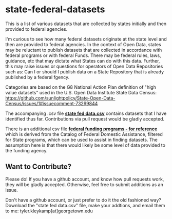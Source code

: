# state-federal-datasets

This is a list of various datasets that are collected by states initially and then provided to federal agencies.

I'm curious to see how many federal datasets originate at the state level and then are provided to federal agencies.
In the context of Open Data, states may be reluctant to publish datasets that are collected in accordance with federal
programs or with federal Funds. There may be federal rules, laws, guidance, etc that may dictate what States
can do with this data. Further, this may raise issues or questions for operators of Open Data Repositories such as: Can I or should I publish data on a State Repository that is already published by a federal fgency.

Categories are based on the G8 National Action Plan definition of "high value datasets" used in the U.S. Open Data Institute State Data Census:
https://github.com/sunlightpolicy/State-Open-Data-Census/issues/1#issuecomment-73299844

The accompanying .csv file [**state fed data.csv**](/state%20fed%20data.csv) contains datasets that I have identified thus far. Contributions via pull request would be gladly accepted.

There is an additional csv file [**federal funding programs - for reference**](/federal%20funding%20programs%20-%20for%20reference.csv) which is derived from the Catalog of Federal Domestic Assistance, filtered for State programs, which can be used to assist in finding datasets. The assumption here is that there would likely be some level of data provided to the funding agency.


## Want to Contribute?
 Please do! If you have a github account, and know how pull requests work, they will be gladly accepted. Otherwise, feel free to submit additions as an issue.
 
 Don't have a github account, or just prefer to do it the old fashioned way? Download the "state fed data.csv" file, make your addtions, and email them to me: tyler.kleykamp[at]georgetown.edu 
